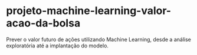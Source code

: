 # projeto-machine-learning-valor-acao-da-bolsa
Prever o valor futuro de ações utilizando Machine Learning, desde a análise exploratória até a implantação do modelo.  
